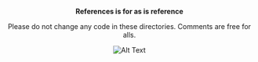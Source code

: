 <!-- markdownlint-configure-file {
  "MD013": {
    "code_blocks": false,
    "tables": false
  },
  "MD033": false,
  "MD041": false
} -->
<div align="center">

**References is for as is reference**

Please do not change any code in these directories. Comments are free for alls.

![Alt Text](https://media.giphy.com/media/vFKqnCdLPNOKc/giphy.gif)